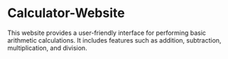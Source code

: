 # Calculator-Website
This website provides a user-friendly interface for performing basic arithmetic calculations. It includes features such as addition, subtraction, multiplication, and division.
